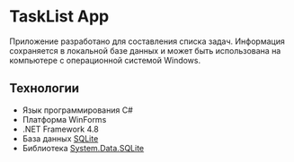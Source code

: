 # TaskList App
Приложение разработано для составления списка задач. Информация сохраняется в локальной базе данных и может быть 
использована на компьютере с операционной системой Windows.
## Технологии
- Язык программирования C#
- Платформа WinForms
- .NET Framework 4.8
- База данных [SQLite](https://www.sqlite.org/index.html)
- Библиотека [System.Data.SQLite](https://www.nuget.org/packages/System.Data.SQLite)
